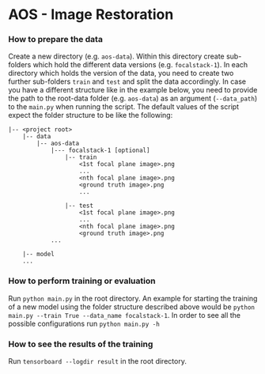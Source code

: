 # AOS - Image Restoration

### How to prepare the data

Create a new directory (e.g. `aos-data`). Within this directory create sub-folders which hold the different data
versions (e.g. `focalstack-1`). In each directory which holds the version of the data, you need to create two further
sub-folders `train` and `test` and split the data accordingly. In case you have a different structure like in the
example below, you need to provide the path to the root-data folder (e.g. `aos-data`) as an argument (`--data_path`) to
the `main.py` when running the script. The default values of the script expect the folder structure to be like the
following:

```                           
|-- <project root>     
    |-- data
        |-- aos-data
            |--- focalstack-1 [optional]
                |-- train
                    <1st focal plane image>.png
                    ...
                    <nth focal plane image>.png
                    <ground truth image>.png
                    ...
                
                |-- test
                    <1st focal plane image>.png
                    ...
                    <nth focal plane image>.png
                    <ground truth image>.png
            ...
                    
    |-- model
    ...
```

### How to perform training or evaluation

Run `python main.py` in the root directory. An example for starting the training of a new model using the folder
structure described above would be  `python main.py --train True --data_name focalstack-1`. In order to see all the possible
configurations run `python main.py -h`

### How to see the results of the training

Run `tensorboard --logdir result` in the root directory.